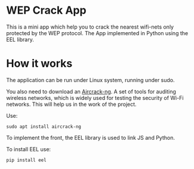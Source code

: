 # WEP Crack App
This is a mini app which help you to crack the nearest wifi-nets only protected by the WEP protocol. The App implemented in Python using the EEL library.

# How it works
The application can be run under Linux system, running under sudo.

You also need to download an [Aircrack-ng](https://www.aircrack-ng.org/). A set of tools for auditing wireless networks, which is widely used for testing the security of Wi-Fi networks. This will help us in the work of the project.

Use:
```
sudo apt install aircrack-ng
```
To implement the front, the EEL library is used to link JS and Python.

To install EEL use: 
```
pip install eel
```
